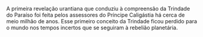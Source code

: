 ﻿A primeira revelação urantiana que conduziu à compreensão da Trindade do Paraíso foi feita pelos assessores do Príncipe Caligástia há cerca de meio milhão de anos. Esse primeiro conceito da Trindade ficou perdido para o mundo nos tempos incertos que se seguiram à rebelião planetária.